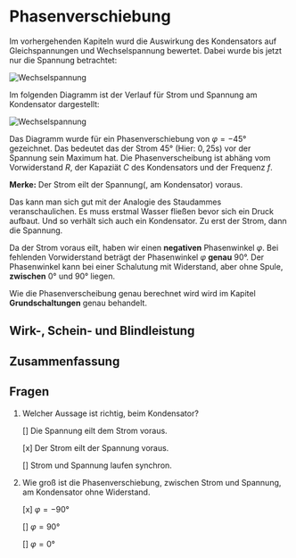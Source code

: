 # Phasenverschiebung

Im vorhergehenden Kapiteln wurd die Auswirkung des Kondensators auf Gleichspannungen und Wechselspannung bewertet. Dabei wurde bis jetzt nur die Spannung betrachtet:

![Wechselspannung](../Bilder/AC/Sinusspannung/sin_2.png)

Im folgenden Diagramm ist der Verlauf für Strom und Spannung am Kondensator dargestellt:

![Wechselspannung](../Bilder/AC/Sinusspannung/U_I.png)

Das Diagramm wurde für ein Phasenverschiebung von $\varphi = - 45°$ gezeichnet. Das bedeutet das der Strom $45°$ (Hier: $0,25 \text{s}$) vor der Spannung sein Maximum hat. Die Phasenverscheibung ist abhäng vom Vorwiderstand $R$, der Kapaziät $C$ des Kondensators und der Frequenz $f$.

**Merke:** Der Strom eilt der Spannung(, am Kondensator) voraus. 

Das kann man sich gut mit der Analogie des Staudammes veranschaulichen. Es muss erstmal Wasser fließen bevor sich ein Druck aufbaut. Und so verhält sich auch ein Kondensator. Zu erst der Strom, dann die  Spannung. 

Da der Strom voraus eilt, haben wir einen **negativen** Phasenwinkel $\varphi$. Bei fehlenden Vorwiderstand beträgt der Phasenwinkel $\varphi$ **genau** $90°$. Der Phasenwinkel kann bei einer Schalutung mit Widerstand, aber ohne Spule, **zwischen** $0°$ und $90°$ liegen.

Wie die Phasenverscheibung genau berechnet wird wird im Kapitel **Grundschaltungen** genau behandelt.

## Wirk-, Schein- und Blindleistung

## Zusammenfassung

## Fragen

1. Welcher Aussage ist richtig, beim Kondensator?

   [] Die Spannung eilt dem Strom voraus.

   [x] Der Strom eilt der Spannung voraus.

   [] Strom und Spannung laufen synchron.

2. Wie groß ist die Phasenverschiebung, zwischen Strom und Spannung, am Kondensator ohne Widerstand.

   [x] $\varphi = -90°$

   [] $\varphi = 90°$

   [] $\varphi = 0°$